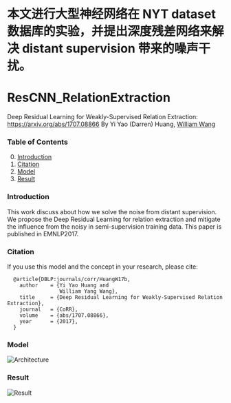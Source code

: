 # 本文进行大型神经网络在 NYT dataset 数据库的实验，并提出深度残差网络来解决 distant supervision 带来的噪声干扰。

# ResCNN_RelationExtraction
 Deep Residual Learning for Weakly-Supervised Relation Extraction: https://arxiv.org/abs/1707.08866
 By Yi Yao (Darren) Huang, [William Wang](https://www.cs.ucsb.edu/~william/)
 
### Table of Contents
0. [Introduction](#introduction)
0. [Citation](#citation)
0. [Model](#model)
0. [Result](#result)

### Introduction
This work discuss about how we solve the noise from distant supervision. 
We propose the Deep Residual Learning for relation extraction and mitigate the influence from the noisy in semi-supervision training data.
This paper is published in EMNLP2017.

### Citation
If you use this model and the concept in your research, please cite:

      @article{DBLP:journals/corr/HuangW17b,
        author    = {Yi Yao Huang and
                     William Yang Wang},
        title     = {Deep Residual Learning for Weakly-Supervised Relation Extraction},
        journal   = {CoRR},
        volume    = {abs/1707.08866},
        year      = {2017},
      }

### Model
![Architecture](https://user-images.githubusercontent.com/16465582/30602043-05f63dd6-9d96-11e7-9f2e-382e15a2b37a.png)


### Result
![Result](https://user-images.githubusercontent.com/16465582/30602544-6c3bd1a4-9d97-11e7-9f8f-807b436ede16.png)
